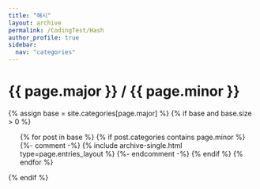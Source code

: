 ```yaml
---
title: "해시"
layout: archive
permalink: /CodingTest/Hash
author_profile: true
sidebar:
  nav: "categories"
---
```


<h1>{{ page.major }} / {{ page.minor }}</h1>

{% assign base = site.categories[page.major] %}
{% if base and base.size > 0 %}
  <ul>
  {% for post in base %}
    {% if post.categories contains page.minor %}
      {%- comment -%}
        {% include archive-single.html type=page.entries_layout %}
      {%- endcomment -%}
    {% endif %}
  {% endfor %}
  </ul>
{% endif %}
